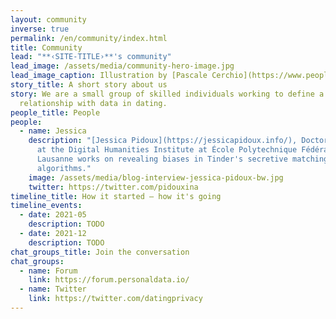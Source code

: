 ```yaml
---
layout: community
inverse: true
permalink: /en/community/index.html
title: Community
lead: "**‹SITE-TITLE›**'s community"
lead_image: /assets/media/community-hero-image.jpg
lead_image_caption: Illustration by [Pascale Cerchio](https://www.peoplerise.net/wp-content/uploads/2020/07/ale-cerchio.png)
story_title: A short story about us
story: We are a small group of skilled individuals working to define a new
  relationship with data in dating.
people_title: People
people:
  - name: Jessica
    description: "[Jessica Pidoux](https://jessicapidoux.info/), Doctoral Researcher
      at the Digital Humanities Institute at École Polytechnique Fédérale de
      Lausanne works on revealing biases in Tinder's secretive matching
      algorithms."
    image: /assets/media/blog-interview-jessica-pidoux-bw.jpg
    twitter: https://twitter.com/pidouxina
timeline_title: How it started — how it's going
timeline_events:
  - date: 2021-05
    description: TODO
  - date: 2021-12
    description: TODO
chat_groups_title: Join the conversation
chat_groups:
  - name: Forum
    link: https://forum.personaldata.io/
  - name: Twitter
    link: https://twitter.com/datingprivacy
---
```


